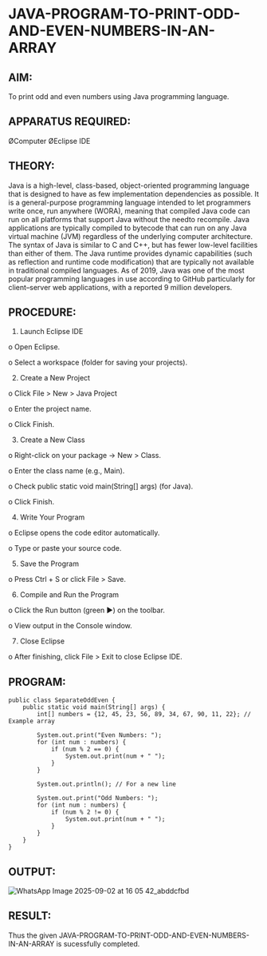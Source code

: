 # JAVA-PROGRAM-TO-PRINT-ODD-AND-EVEN-NUMBERS-IN-AN-ARRAY

## AIM:
To print odd and even numbers using Java programming language.

## APPARATUS REQUIRED:

ØComputer ØEclipse IDE

## THEORY:
Java is a high-level, class-based, object-oriented programming language that is designed to have as few implementation dependencies as possible. It is a general-purpose programming language intended to let programmers write once, run anywhere (WORA), meaning that compiled Java code can run on all platforms that support Java without the needto recompile. Java applications are typically compiled to bytecode that can run on any Java virtual machine (JVM) regardless of the underlying computer architecture. The syntax of Java is similar to C and C++, but has fewer low-level facilities than either of them. The Java runtime provides dynamic capabilities (such as reflection and runtime code modification) that are typically not available in traditional compiled languages. As of 2019, Java was one of the most popular programming languages in use according to GitHub particularly for client–server web applications, with a reported 9 million developers.


## PROCEDURE:
1. Launch Eclipse IDE

o Open Eclipse.

o Select a workspace (folder for saving your projects).

2. Create a New Project

o Click File > New > Java Project

o Enter the project name.

o Click Finish.

3. Create a New Class 

o Right-click on your package → New > Class.

o Enter the class name (e.g., Main).

o Check public static void main(String[] args) (for Java).

o Click Finish.

4. Write Your Program

o Eclipse opens the code editor automatically.

o Type or paste your source code.

5. Save the Program

o Press Ctrl + S or click File > Save.

6. Compile and Run the Program

o Click the Run button (green ▶) on the toolbar.

o View output in the Console window.

7. Close Eclipse

o After finishing, click File > Exit to close Eclipse IDE.

## PROGRAM:
```
public class SeparateOddEven {
    public static void main(String[] args) {
        int[] numbers = {12, 45, 23, 56, 89, 34, 67, 90, 11, 22}; // Example array

        System.out.print("Even Numbers: ");
        for (int num : numbers) {
            if (num % 2 == 0) {
                System.out.print(num + " ");
            }
        }

        System.out.println(); // For a new line

        System.out.print("Odd Numbers: ");
        for (int num : numbers) {
            if (num % 2 != 0) {
                System.out.print(num + " ");
            }
        }
    }
}
```

## OUTPUT:

![WhatsApp Image 2025-09-02 at 16 05 42_abddcfbd](https://github.com/user-attachments/assets/79d46247-ce07-45ff-a185-782737945c0e)



## RESULT:
Thus the given JAVA-PROGRAM-TO-PRINT-ODD-AND-EVEN-NUMBERS-IN-AN-ARRAY is sucessfully completed.
